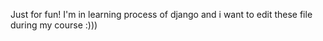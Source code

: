 Just for fun!
I'm in learning process of django and i want to edit these file during my course :)))
